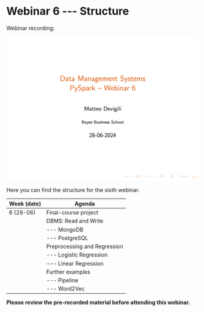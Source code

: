 # Webinar 6 --- Structure

Webinar recording:

![webinar-6](images/webinar6.png)

Here you can find the structure for the sixth webinar.

| **Week (date)** | **Agenda**                                           |
|-----------------|------------------------------------------------------|
| 6 (28-06)       | Final-course project                                 |
|                 | DBMS: Read and Write                                 |
|                 |   --- MongoDB                                        |
|                 |   --- PostgreSQL                                     |
|                 | Preprocessing and Regression                         |
|                 |   --- Logistic Regression                            |
|                 |   --- Linear Regression                              |
|                 | Further examples                                     |
|                 |   --- Pipeline                                       |
|                 |   --- Word2Vec                                       |

**Please review the pre-recorded material before attending this webinar.**